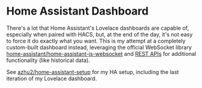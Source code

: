 # Home Assistant Dashboard

There's a lot that Home Assistant's Lovelace dashboards are capable of, especially when paired with HACS, but, at the end of the day, it's not easy to force it do exactly what you want. This is my attempt at a completely custom-built dashboard instead, leveraging the official WebSocket library [home-assistant/home-assistant-js-websocket](https://github.com/home-assistant/home-assistant-js-websocket) and [REST APIs](https://developers.home-assistant.io/docs/api/rest) for additional functionality (like historical data).

See [azhu2/home-assistant-setup](https://github.com/azhu2/home-assistant-setup) for my HA setup, including the last iteration of my Lovelace dashboard.
